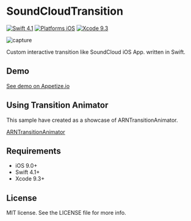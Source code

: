 # SoundCloudTransition

[![Swift 4.1](https://img.shields.io/badge/Swift-4.1-orange.svg?style=flat)](https://developer.apple.com/swift/)
[![Platforms iOS](https://img.shields.io/badge/Platforms-iOS-lightgray.svg?style=flat)](https://developer.apple.com/swift/)
[![Xcode 9.3](https://img.shields.io/badge/Xcode-9.3-blue.svg?style=flat)](https://developer.apple.com/swift/)

![capture](capture.gif "capture")

Custom interactive transition like SoundCloud iOS App. written in Swift.

## Demo

[See demo on Appetize.io](https://appetize.io/app/6arnwv9a9c5k32jy4pn82n0vv8?device=iphone5s&scale=75&orientation=portrait&osVersion=9.2)

## Using Transition Animator

This sample have created as a showcase of ARNTransitionAnimator.

[ARNTransitionAnimator](https://github.com/xxxAIRINxxx/ARNTransitionAnimator)


## Requirements

* iOS 9.0+
* Swift 4.1+
* Xcode 9.3+


## License

MIT license. See the LICENSE file for more info.
